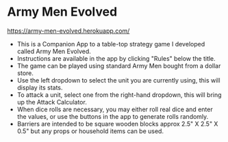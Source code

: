 # Army Men Evolved

 https://army-men-evolved.herokuapp.com/

  - This is a Companion App to a table-top strategy game I developed called Army Men Evolved.  <br />
  - Instructions are available in the app by clicking "Rules" below the title.<br />
  - The game can be played using standard Army Men bought from a dollar store.<br />
  - Use the left dropdown to select the unit you are currently using, this will display its stats.<br />
  - To attack a unit, select one from the right-hand dropdown, this will bring up the Attack Calculator.<br />
  - When dice rolls are necessary, you may either roll real dice and enter the values, or use the buttons in the app to generate rolls randomly.<br />
  - Barriers are intended to be square wooden blocks approx 2.5" X 2.5" X 0.5" but any props or household items can be used.<br />
  

  
  
